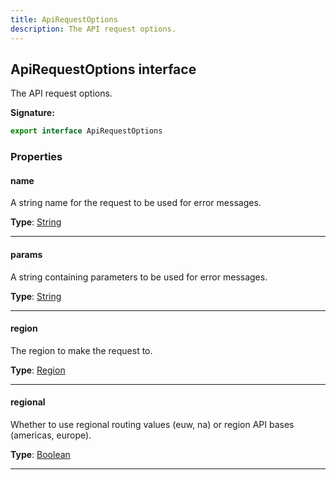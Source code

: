 ```yaml
---
title: ApiRequestOptions
description: The API request options.
---
```


## ApiRequestOptions interface

The API request options.

**Signature:**

```ts
export interface ApiRequestOptions 
```

### Properties

#### name

A string name for the request to be used for error messages.



**Type**: [String](https://developer.mozilla.org/en-US/docs/Web/JavaScript/Reference/Global_Objects/String)

---

#### params

A string containing parameters to be used for error messages.



**Type**: [String](https://developer.mozilla.org/en-US/docs/Web/JavaScript/Reference/Global_Objects/String)

---

#### region

The region to make the request to.



**Type**: [Region](/shieldbow/api/Region.md)

---

#### regional

Whether to use regional routing values (euw, na) or region API bases (americas, europe).



**Type**: [Boolean](https://developer.mozilla.org/en-US/docs/Web/JavaScript/Reference/Global_Objects/Boolean)

---

